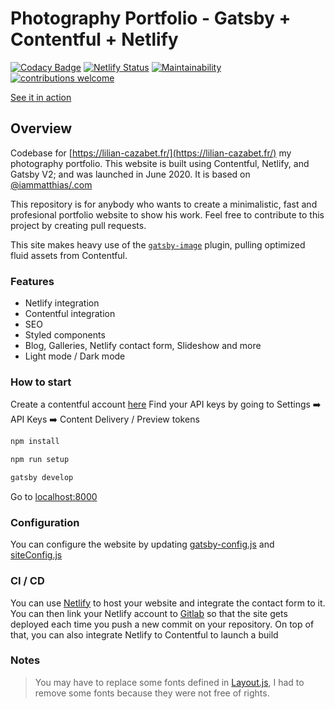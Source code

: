 # Photography Portfolio - Gatsby + Contentful + Netlify
[![Codacy Badge](https://api.codacy.com/project/badge/Grade/cb7b43c34eec4c919d6bd71967aa07b7)](https://app.codacy.com/gh/cazabec/photography-portfolio?utm_source=github.com&utm_medium=referral&utm_content=cazabec/photography-portfolio&utm_campaign=Badge_Grade)
[![Netlify Status](https://api.netlify.com/api/v1/badges/bdd90732-7d76-4ebb-a031-2a227e036aab/deploy-status)](https://app.netlify.com/sites/boring-pare-58c7c4/deploys)
[![Maintainability](https://api.codeclimate.com/v1/badges/78f6967ad7ed742f011e/maintainability)](https://codeclimate.com/github/cazabec/photography-portfolio/maintainability)
[![contributions welcome](https://img.shields.io/badge/contributions-welcome-brightgreen.svg?style=flat)](https://github.com/cazabec/photography-portfolio/issues)

[See it in action](https://lilian-cazabet.fr/)

## Overview

Codebase for [https://lilian-cazabet.fr/](https://lilian-cazabet.fr/) my photography portfolio.
This website is built using Contentful, Netlify, and Gatsby V2; and was launched in June 2020.
It is based on [@iammatthias/.com](https://github.com/iammatthias/.com)

This repository is for anybody who wants to create a minimalistic, fast and profesional portfolio website to show his work.
Feel free to contribute to this project by creating pull requests.

This site makes heavy use of the [`gatsby-image`](https://next.gatsbyjs.org/packages/gatsby-image/) plugin, pulling optimized fluid assets from Contentful.

### Features

- Netlify integration
- Contentful integration
- SEO
- Styled components
- Blog, Galleries, Netlify contact form, Slideshow and more
- Light mode / Dark mode

### How to start

Create a contentful account  [here](https://www.contentful.com/sign-up/)
Find your API keys by going to Settings ➡️ API Keys ➡️ Content Delivery / Preview tokens
```powershell
npm install
```
```powershell
npm run setup
```
```powershell
gatsby develop
```
Go to [localhost:8000](http://localhost:8000)

### Configuration

You can configure the website by updating [gatsby-config.js](gatsby-config.js) and [siteConfig.js](src/utils/siteConfig.js)

### CI / CD

You can use [Netlify](https://app.netlify.com/signup) to host your website and integrate the contact form to it.
You can then link your Netlify account to [Gitlab](https://gitlab.com/users/sign_in) so that the site gets deployed each time you push a new commit on your repository.
On top of that, you can also integrate Netlify to Contentful to launch a build

### Notes

> You may have to replace some fonts defined in [Layout.js](src/components/Layout.js), I had to remove some fonts because they were not free of rights.

